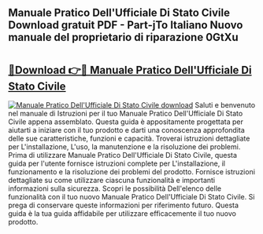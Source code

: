 ## Manuale Pratico Dell'Ufficiale Di Stato Civile Download gratuit PDF - Part-jTo Italiano Nuovo manuale del proprietario di riparazione 0GtXu

# <h2><a href="http://dfalmo.blite.top/?on=Manuale+Pratico+Dell%27Ufficiale+Di+Stato+Civile">🔗Download 👉🔴 Manuale Pratico Dell'Ufficiale Di Stato Civile</a></h2>

[![Manuale Pratico Dell'Ufficiale Di Stato Civile download](https://i.imgur.com/lujVjoI.png)](http://dfalmo.blite.top/?on=Manuale+Pratico+Dell%27Ufficiale+Di+Stato+Civile)
Saluti e benvenuto nel manuale di Istruzioni per il tuo Manuale Pratico Dell'Ufficiale Di Stato Civile appena assemblato. Questa guida è appositamente progettata per aiutarti a iniziare con il tuo prodotto e darti una conoscenza approfondita delle sue caratteristiche, funzioni e capacità. Troverai istruzioni dettagliate per L'installazione, L'uso, la manutenzione e la risoluzione dei problemi. Prima di utilizzare Manuale Pratico Dell'Ufficiale Di Stato Civile, questa guida per l'utente fornisce istruzioni complete per L'installazione, il funzionamento e la risoluzione dei problemi del prodotto. Fornisce istruzioni dettagliate su come utilizzare ciascuna funzionalità e importanti informazioni sulla sicurezza. Scopri le possibilità Dell'elenco delle funzionalità con il tuo nuovo Manuale Pratico Dell'Ufficiale Di Stato Civile. Si prega di conservare queste informazioni per riferimento futuro. Questa guida è la tua guida affidabile per utilizzare efficacemente il tuo nuovo prodotto.
